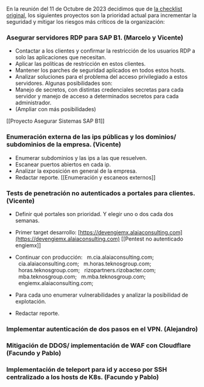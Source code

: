 
En la reunión del 11 de Octubre de 2023 decidimos que de [la checklist original](https://docs.google.com/document/u/0/d/1X7KZl_CcfeAQ3xTL_I9O_08StXEFEs0PmjlFjuamVlQ/edit), los siguientes proyectos son la prioridad actual para incrementar la seguridad y mitigar los riesgos más críticos de la organización:

### Asegurar servidores RDP para SAP B1. (Marcelo y Vicente)
- Contactar a los clientes y confirmar la restricción de los usuarios RDP a solo las aplicaciones que necesitan.
- Aplicar las políticas de restricción en estos clientes.
- Mantener los parches de seguridad aplicados en todos estos hosts.
- Analizar soluciones para el problema del acceso privilegiado a estos servidores. Algunas posibilidades son:
- Manejo de secretos, con distintas credenciales secretas para cada servidor y manejo de acceso a determinados secretos para cada administrador.
- (Ampliar con más posibilidades)

[[Proyecto Asegurar Sistemas SAP B1]]


### Enumeración externa de las ips públicas y los dominios/ subdominios de la empresa. (Vicente)
- Enumerar subdominios y las ips a las que resuelven.
- Escanear puertos abiertos en cada ip.
- Analizar la exposición en general de la empresa.
- Redactar reporte.
[[Enumeración y escaneos externos]]

### Tests de penetración no autenticados a portales para clientes. (Vicente)
- Definir qué portales son prioridad. Y elegir uno o dos cada dos semanas.
- Primer target desarrollo: [https://devengiemx.alaiaconsulting.com](https://devengiemx.alaiaconsulting.com) [[Pentest no autenticado engiemx]]
- Continuar con producción:
  m.cia.alaiaconsulting.com;
  cia.alaiaconsulting.com;
  m.horas.teknosgroup.com;
  horas.teknosgroup.com;
  rizopartners.rizobacter.com;
  mba.teknosgroup.com;
  m.mba.teknosgroup.com;
  engiemx.alaiaconsulting.com;
  

- Para cada uno enumerar vulnerabilidades y analizar la posibilidad de explotación.
- Redactar reporte.

### Implementar autenticación de dos pasos en el VPN. (Alejandro)


### Mitigación de DDOS/ implementación de WAF con Cloudflare (Facundo y Pablo)


### Implementación de teleport para id y acceso por SSH centralizado a los hosts de K8s. (Facundo y Pablo)
